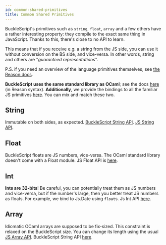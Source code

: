 ```yaml
---
id: common-shared-primitives
title: Common Shared Primitives
---
```


BuckleScript's primitives such as `string`, `float`, `array` and a few others have a rather interesting property: they compile to the exact same thing in JavaScript. Thanks to this, there's close to no API to learn.

This means that if you receive e.g. a string from the JS side, you can use it without conversion on the BS side, and vice-versa. In other words, string and others are "_guaranteed representations_".

P.S. if you need an overview of the language primitives themselves, see [the Reason docs](https://reasonml.github.io/guide/language).

**BuckleScript uses the same standard library as OCaml**; see the docs [here](https://reasonml.github.io/api/) (in Reason syntax). **Additionally**, we provide the bindings to all the familiar JS primitives [here](https://bucklescript.github.io/bucklescript/api/Js). You can mix and match these two.

## String

Immutable on both sides, as expected. [BuckleScript String API](https://reasonml.github.io/api/String.html). [JS String API](https://bucklescript.github.io/bucklescript/api/Js.String.html#VALdefault).

## Float

BuckleScript floats are JS numbers, vice-versa. The OCaml standard library doesn't come with a Float module. JS Float API is [here](https://bucklescript.github.io/bucklescript/api/Js.Float.html).

## Int

**Ints are 32-bits**! Be careful, you can potentially treat them as JS numbers and vice-versa, but if the number's large, then you better treat JS numbers as floats. For example, we bind to Js.Date using `float`s. Js Int API [here](https://bucklescript.github.io/bucklescript/api/Js.Int.html).

## Array

Idiomatic OCaml arrays are supposed to be fix-sized. This constraint is relaxed on the BuckleScript size. You can change its length using the usual [JS Array API](https://bucklescript.github.io/bucklescript/api/Js.Array.html#VALdefault). BuckleScript String API [here](https://reasonml.github.io/api/Array.html).

<!-- TODO: playground link -->
<!-- TODO: API docs revamp -->

